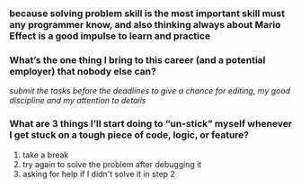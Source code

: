 ### because solving problem skill is the most important skill must any programmer know, and also thinking always about Mario Effect is a good impulse to learn and practice 

### What’s the one thing I bring to this career (and a potential employer) that nobody else can?
*submit the tasks before the deadlines to give a chance for editing, my good discipline and my attention to details*

### What are 3 things I’ll start doing to “un-stick” myself whenever I get stuck on a tough piece of code, logic, or feature?
1. take a break
2. try again to solve the problem after debugging it
3. asking for help if I didn't solve it in step 2